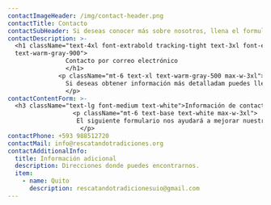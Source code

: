 ```yaml
---
contactImageHeader: /img/contact-header.png
contactTitle: Contacto
contactSubHeader: Si deseas conocer más sobre nosotros, llena el formulario
contactDescription: >-
  <h1 className="text-4xl font-extrabold tracking-tight text-3xl font-extrabold
  text-warm-gray-900">
                Contacto por correo electrónico
                </h1>
              <p className="mt-6 text-xl text-warm-gray-500 max-w-3xl">
                Si deseas obtener información más detalladam puedes llenar este formulario y nos pondremos en contacto contigo.
                </p>
contactContentForm: >-
  <h3 className="text-lg font-medium text-white">Información de contacto</h3>
                  <p className="mt-6 text-base text-white max-w-3xl">
                   El siguiente formulario nos ayudará a mejorar nuestros proyectos venideros, con tus comentarios.
                    </p>
contactPhone: +593 988512720
contactMail: info@rescatandotradiciones.org
contactAdditionalInfo:
  title: Información adicional
  description: Direcciones donde puedes encontrarnos.
  item:
    - name: Quito
      description: rescatandotradicionesuio@gmail.com
---
```

